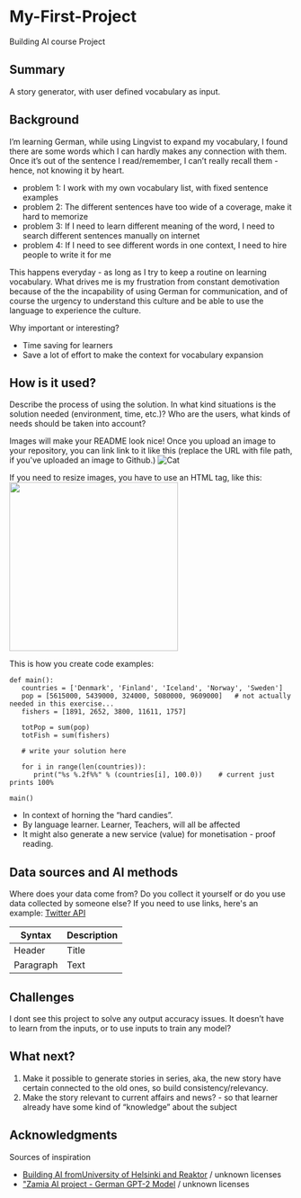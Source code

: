 # My-First-Project

Building AI course Project

## Summary

A story generator, with user defined vocabulary as input.


## Background
I’m learning German, while using Lingvist to expand my vocabulary, I found there are some words which I can hardly makes any connection with them. Once it’s out of the sentence I read/remember, I can’t really recall them - hence, not knowing it by heart.

* problem 1: I work with my own vocabulary list, with fixed sentence examples
* problem 2: The different sentences have too wide of a coverage, make it hard to memorize
* problem 3: If I need to learn different meaning of the word, I need to search different sentences manually on internet
* problem 4: If I need to see different words in one context, I need to hire people to write it for me 

This happens everyday - as long as I try to keep a routine on learning vocabulary. What drives me is my frustration from constant demotivation because of the the incapability of using German for communication, and of course the urgency to understand this culture and be able to use the language to experience the culture.

Why important or interesting?
* Time saving for learners
* Save a lot of effort to make the context for vocabulary expansion 

## How is it used?

Describe the process of using the solution. In what kind situations is the solution needed (environment, time, etc.)? Who are the users, what kinds of needs should be taken into account?

Images will make your README look nice!
Once you upload an image to your repository, you can link link to it like this (replace the URL with file path, if you've uploaded an image to Github.)
![Cat](https://upload.wikimedia.org/wikipedia/commons/5/5e/Sleeping_cat_on_her_back.jpg)

If you need to resize images, you have to use an HTML tag, like this:
<img src="https://upload.wikimedia.org/wikipedia/commons/5/5e/Sleeping_cat_on_her_back.jpg" width="300">

This is how you create code examples:
```
def main():
   countries = ['Denmark', 'Finland', 'Iceland', 'Norway', 'Sweden']
   pop = [5615000, 5439000, 324000, 5080000, 9609000]   # not actually needed in this exercise...
   fishers = [1891, 2652, 3800, 11611, 1757]

   totPop = sum(pop)
   totFish = sum(fishers)

   # write your solution here

   for i in range(len(countries)):
      print("%s %.2f%%" % (countries[i], 100.0))    # current just prints 100%

main()
```

* In context of horning the “hard candies”. 
* By language learner. Learner, Teachers, will all be affected 
* It might also generate a new service (value) for monetisation - proof reading.

## Data sources and AI methods
Where does your data come from? Do you collect it yourself or do you use data collected by someone else?
If you need to use links, here's an example:
[Twitter API](https://developer.twitter.com/en/docs)

| Syntax      | Description |
| ----------- | ----------- |
| Header      | Title       |
| Paragraph   | Text        |

## Challenges

I dont see this project to solve any output accuracy issues.
It doesn’t have to learn from the inputs, or to use inputs to train any model?

## What next?

1. Make it possible to generate stories in series, aka, the new story have certain connected to the old ones, so build consistency/relevancy.
2. Make the story relevant to current affairs and news? - so that learner already have some kind of “knowledge” about the subject

## Acknowledgments

Sources of inspiration 
* [Building AI fromUniversity of Helsinki and Reaktor](https://buildingai.elementsofai.com/Conclusion/your-ai-idea) / unknown licenses
* ["Zamia AI project - German GPT-2 Model](http://zamia-speech.org/brain/2019/11/20/384M-German-GPT-2-Model-Finished.html) / unknown licenses

